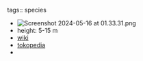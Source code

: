 tags:: species

- ![Screenshot 2024-05-16 at 01.33.31.png](https://peach-geographical-bat-397.mypinata.cloud/ipfs/QmdRAsNyBufZfpodHfmbgAS5JCEDPyesSVuNz9XY3PPyKk)
- height: 5-15 m
- [wiki](https://en.wikipedia.org/wiki/Lepisanthes_alata)
- [tokopedia](https://www.tokopedia.com/galuhembunpagi/bibit-buah-lepisanthes-alata-blume?extParam=ivf%3Dfalse%26src%3Dsearch)
-